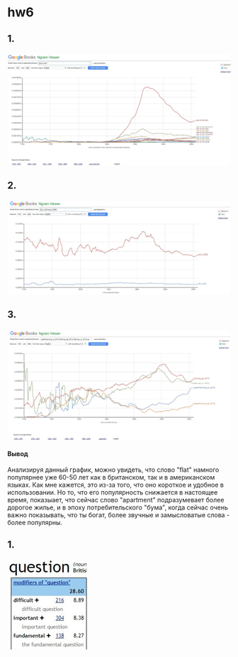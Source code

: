 # hw6
## 1.
### ![](https://github.com/yuliayakovleva/hw6/blob/master/BAaiIscSCIE.jpg)

## 2.
### ![](https://github.com/yuliayakovleva/hw6/blob/master/mXbbipCYafE.jpg)

## 3.
### ![](https://github.com/yuliayakovleva/hw6/blob/master/BuloMOXUBaY.jpg)
#### Вывод
Анализируя данный график, можно увидеть, что слово "flat" намного популярнее уже 60-50 лет как в британском, так и в американском языках. Как мне кажется, это из-за того, что оно короткое и удобное в использовании. Но то, что его популярность снижается в настоящее время, показыает, что сейчас слово "apartment" подразумевает более дорогое жилье, и в эпоху потребительского "бума", когда сейчас очень важно показывать, что ты богат, более звучные и замысловатые слова - более популярны.

## 1.
### ![](https://github.com/yuliayakovleva/hw6/blob/master/m9aUiNJmOuY.jpg)

